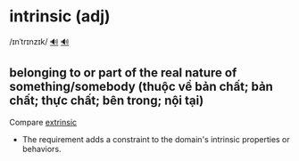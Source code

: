 # intrinsic (adj)

/ɪnˈtrɪnzɪk/ [🔊](https://www.oxfordlearnersdictionaries.com/media/english/uk_pron/i/int/intri/intrinsic__gb_2.mp3) [🔊](https://www.oxfordlearnersdictionaries.com/media/english/us_pron/i/int/intri/intrinsic__us_1_rr.mp3)

## belonging to or part of the real nature of something/somebody (thuộc về bản chất; bản chất; thực chất; bên trong; nội tại)

Compare [extrinsic]()

- The requirement adds a constraint to the domain's intrinsic properties or behaviors.